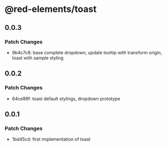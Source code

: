 # @red-elements/toast

## 0.0.3

### Patch Changes

- 9b4c7c8: base complete dropdown, update tooltip with transform origin, toast with sample styling

## 0.0.2

### Patch Changes

- 64ce89f: toast default stylings, dropdown prototype

## 0.0.1

### Patch Changes

- 1bd45cd: first implementation of toast
